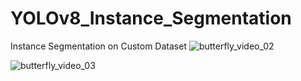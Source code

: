 # YOLOv8_Instance_Segmentation
Instance Segmentation on Custom Dataset
![butterfly_video_02](https://user-images.githubusercontent.com/112761379/232780865-b235a2e2-bf40-4eb8-9255-f226eb756969.gif)


![butterfly_video_03](https://user-images.githubusercontent.com/112761379/232779926-90cb903a-8bb4-4ddc-9e92-df4019e50521.gif)

